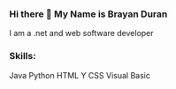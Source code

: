 ### Hi there 👋  My Name is Brayan Duran

I am a .net and web software developer

### Skills:
Java
Python
HTML Y CSS
Visual Basic

<!--
**BRAST89/BRAST89** is a ✨ _special_ ✨ repository because its `README.md` (this file) appears on your GitHub profile.

-->
